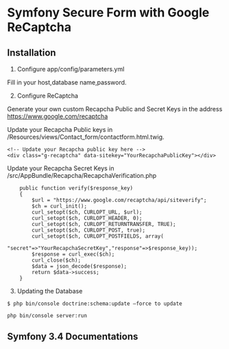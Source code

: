 Symfony Secure Form with Google ReCaptcha
========================

Installation
--------------

1. Configure app/config/parameters.yml

Fill in your host,database name,password.

2. Configure ReCaptcha

Generate your own custom Recapcha Public and Secret Keys in the address
https://www.google.com/recaptcha

Update your Recapcha Public keys in
/Resources/views/Contact_form/contactform.html.twig.

```
<!-- Update your Recapcha public key here -->
<div class="g-recaptcha" data-sitekey="YourRecapchaPublicKey"></div>
```

Update your Recapcha Secret Keys in
/src/AppBundle/Recapcha/RecapchaVerification.php

```
    public function verify($response_key)
    {
        $url = "https://www.google.com/recaptcha/api/siteverify";
        $ch = curl_init();
        curl_setopt($ch, CURLOPT_URL, $url);
        curl_setopt($ch, CURLOPT_HEADER, 0);
        curl_setopt($ch, CURLOPT_RETURNTRANSFER, TRUE);
        curl_setopt($ch, CURLOPT_POST, true);
        curl_setopt($ch, CURLOPT_POSTFIELDS, array(
            "secret"=>"YourRecapchaSecretKey","response"=>$response_key));
        $response = curl_exec($ch);
        curl_close($ch);
        $data = json_decode($response);
        return $data->success;
    }
```

3. Updating the Database

```
$ php bin/console doctrine:schema:update –force to update
```

```
php bin/console server:run
```

Symfony 3.4 Documentations
--------------

[1]:  https://symfony.com/doc/3.4/setup.html
[6]:  https://symfony.com/doc/current/bundles/SensioFrameworkExtraBundle/index.html
[7]:  https://symfony.com/doc/3.4/doctrine.html
[8]:  https://symfony.com/doc/3.4/templating.html
[9]:  https://symfony.com/doc/3.4/security.html
[10]: https://symfony.com/doc/3.4/email.html
[11]: https://symfony.com/doc/3.4/logging.html
[13]: https://symfony.com/doc/current/bundles/SensioGeneratorBundle/index.html
[14]: https://symfony.com/doc/current/setup/built_in_web_server.html
[15]: https://symfony.com/doc/current/setup.html

